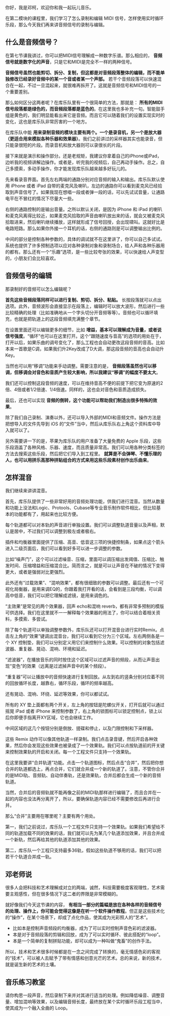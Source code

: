 你好，我是邓柯，欢迎你和我一起玩儿音乐。

在第二模块的课程里，我们学习了怎么录制和编辑 MIDI 信号，怎样使用实时循环乐段，那么今天我们再来讲音频信号的录制与编辑。

## 什么是音频信号？

在第七节课我讲过，你可以把MIDI信号理解成一种数字乐谱。那么相应的， **音频信号就是数字化的声音**，只是它和MIDI是完全不一样的两种信号。

**音频信号虽然也能剪切、拆分、复制，但这都是对音频段落整体的编辑，而不能单独修改已经录好音频中的某一个音或者某一个声部。** 若干个音频段落可以快速混合在一起，不过一旦混起来，就很难再拆开了。这就是音频信号和MIDI信号的一个重要差别。

那么如何区分这两者呢？在库乐队里有一个很简单的方法，那就是： **所有的MIDI信号段落都是绿色的，而音频段落都是蓝色的**。在这里我也多补充一句。智能鼓手组是黄色的，我们明显能看出来它是音频。而且它可以随着我们的设置实现实时的变化，这也是库乐队非常厉害的一个地方。

在库乐队中能 **用来录制音频的模块主要有两个。一个是录音机，另一个是放大器（更适合用来模拟各种乐器和效果器）**。我们之前讲过的采样器其实也能录音，但只能录很短的片段。而录音机和放大器则可以录很长的片段。

接下来就是演示和操作部分。还是老规矩，我建议你拿着自己的iPhone或iPad，边听我的视频讲解边操作。或者是，听完我的视频后，自己再动手操作。总之，自己多摸索，多动手操作，你才能发现库乐队越来越多好玩儿的。

先来看录音界面。首先左右两端的通路分别对应音频的输入和输出。库乐队默认使用 iPhone 或者 iPad 自带的麦克风及喇叭，左边的通路你可以看到麦克风已经拾取到声音信号了。如果我现在想唱一段或者弹一段的话，可以先试试音量，让通路电平在不冒红的情况下尽量大一些。

右侧的通路控制的是输出音量。之所以默认关闭，是因为 iPhone 和 iPad 的喇叭和麦克风离得比较近，如果麦克风拾取的声音由喇叭放出来的话，就会又被麦克风拾取进来，然后喇叭继续播放，这样就形成了信号回授，会出现啸叫。这就好比是电路短路。那么如果你外接一个耳机的话，右侧的通路则是可以调整输出比例的。

中间的部分是控制各种参数的，具体的调试就不在这里讲了，你可以自己多试试。系统也提供了许多预制选项以应对各种录制对象和录制场合，给人声和各种乐器用的都有。那么还有一个“乐趣”选项，是一些比较夸张的效果，可以快速给人声变型的，小朋友们会比较喜欢。

## 音频信号的编辑

那录制好的音频可以怎么编辑呢？

**首先这些音频段落同样可以进行复制、剪切、拆分、粘贴。** 长按段落就可以点出选项。此外，音频波形会直接显示在段落上，编辑时可以放大波形，然后进行一些比较精确的处理（比如准确地从一个字头切分开音频等等）。音频也可以循环填充，也就是把轨道上的这段音频填充满整个章节。

在设置里面还可以编辑更多的细节，比如 **增益，基本可以理解成为音量，或者说信号强度**。“循环”也可以在这里打开。这个“跟随速度与音高”的选项的用处在于，打开以后，如果乐曲的调号变化了，那么工程也会自动更改这段音频的音高。比如本来一首歌是C调，如果我们升2Key改成了D大调，那这段音频的音高也会自动升Key。

当然也可以用“移调”功能来手动调整。需要注意的是， **音频段落虽然也可以移调，但移调会对音色和音质产生较大影响，所以我建议“移调”的幅度不要太大**。

我们还可以控制这段音频的速度，可以在维持音高不便的前提下把它变为原速的2倍、4倍或者1/2倍速、1/4倍速。同样的，这也会对音色和音质造成损失。

最后，还也可以实现 **音频的倒转，这个功能可以帮助我们制造出很多特殊的效果**。

除了我们自己录制、演奏以外，还可以导入外部的MIDI和音频文件。操作方法是把想导入的文件先导到 iOS 的“文件”当中，然后从库乐队右上角这个资料库中导入就可以了。

另外需要讲一下的是，苹果为库乐队的用户准备了大量免费的 Apple 乐段，这些乐段涵盖了各种风格、乐器、速度，而且质量非常高。我们可以用各种分类标签的方法去搜索这些乐段，然后把它们导入到工程里。 **就算是不会弹琴、不懂乐理的人，也可以用拼乐高那种拼贴组合的方式来用这些乐段素材创作出乐曲来**。

## 怎样混音

我们继续来讲讲混音。

首先，库乐队提供了一些非常好用的音频处理功能，供我们进行混音。当然从数量和功能上没法和Logic、Protools、Cubase等专业音乐制作软件相比，但比较基本的功能都有了，用起来也比较方便。

每个轨道都可以对本轨的声音进行单独设置。我们可以调整轨道音量以及声相，默认是居中，不过我们可以调整到极左或者极右。

插件和均衡器里面提供了压缩、高音、低音这三项的快捷控制条，如果点这个箭头进入二级页面后，我们可以看到好多可以进一步调整的参数。

比如“噪声门”，这个可以过滤噪音、压缩，里面可以调压缩出发阈值、压缩比、触发时间、压缩增益和压缩混合比。简而言之，就是可以让声音在不破的情况下变得更大，或者是强弱对比更强烈。

此外还有“过载效果”、“混响效果”，都有很细致的参数可以调整。最后还有一个可视化局衡器，是用来调EQ的，你跟着我打开看的话，会看到是三段均衡，可以调高中低音，我们可以把它理解成滤镜，是用来调色的。

“主效果”是常见的两个效果器，回声 echo和混响 reverb，都有非常多预制的模版可供选择。我们在这里就不一一解释每个效果器的用法了，你可以结合着相关资料，多摸索、多尝试。

除了每个轨道可以单独调整参数外，库乐队还可以打开混音台进行实时Remix。点击左上角的“效果”键调出混音台，我们可以看到它分为三个区域。左右两侧各是一个 XY 控制垫，我们可以分别定义用它们来控制什么效果。可以控制的对象包括滤波器、重复器、晃动、混响、环境和延迟。

“滤波器”，在播放音乐的同时按住这个区域可以过滤声音的频段，从而让声音出现“变色”的效果（远离是过滤掉声音中的某个频段）。

“重复器”可以让播放中的音频快速进行复制回放。从左到右的竖条分别对应着不同的回放循环长度，越靠右，循环乐段，循环的频率越高。

还有晃动、混响、环绕、延迟等效果，你可以都试试。

所有的 XY 垫上面都有两个开关，左上角的按钮是陀螺仪开关，打开后就可以通过摇晃 iPad 或者 iPhone 来控制参数了，右上角的锁图标可以锁定控制点，锁上以后你即便手指离开XY区域，它也会继续工作。

中间区域的这几个按钮分别是倒放、搓碟和停止，以及门限控制和下采样器。

这些 Remix 动作可以像其他轨道一样录制。我们点击录音键，然后开启各种效果，然后你会发现这些效果也被录成了一个效果轨。我们可以点按轨道前的开关键来控制效果轨的开启和关闭。每一个工程文件只支持一个效果轨。

在这里我要讲“合并轨道”功能。点击一个轨道图标，然后点击“合并”，然后把你想合并的轨道都选上，再点合并，它们就合并成一个新的轨道了。注意，不管你合并的是MIDI轨、音频轨、自动伴奏轨，还是效果轨，合并后都会生成一个新的音频轨道。

当然，合并后的音频轨就不能再像之前的MIDI轨那样进行编辑了，而且合并在一起的内容也没法再分离开了，所以，要确保轨道内容已经不需要修改后再进行合并。

那么“合并”主要用在哪里呢？主要有两个用处。

第一，我们之前说过，库乐队一个工程文件只支持一个效果轨。如果我们希望给不同的轨道加载不同的效果的话，我们就可以先为某几个轨道添加效果，并且合并成一个新轨，然后再给其他的轨道添加其他的效果。

第二，库乐队一个工程只支持最多36轨，假如这些轨道不够用的话，我们可以把若干个轨道合并成一轨。

## 邓老师说

很多人会把科技和艺术理解成对立的两端，诚然，科技需要极度客观理性，艺术需要主观感性，但在很多情况下这二者的界限是非常模糊的。

就好像我们今天这节课的内容， **有相当一部分的篇幅是放在各种各样的音频信号的处理、操作上，你可能会觉得这像是在听一个软件操作教程**。但正是这些技术化的“操作”，在某个场景下，却成了点化作品，使其成为光彩照人的“艺术”。

- 比如本是控制声音频段的均衡器，成为了可以实时控制声音色彩的滤波器。
- 本是对于音频段落的剪辑和回放，成为了可以实时循环、彼此搭配的“loop”。
- 本是一个简单的复制拼贴功能，却可以成为一种叫做“鬼畜”的创作手法。

所以，技术和艺术很多时候都是在一念之间完成了转换的，毫无情感色彩的客观的“技术”，可以被人去赋予了带有情感和创意光芒的艺术。总的来说，新的技术，就是诞生新的艺术的土壤。

## 音乐练习教室

请你构思一段声音，然后录制下来并对其进行适当的处理。例如降低噪音、调整音量、增加混响等效果，以及编辑音频长度，最终放在某个实时循环乐段工程当中，使其成为一个融入全曲的 Loop。